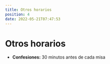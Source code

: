 ```yaml
---
title: Otros horarios
position: 4
date: 2022-05-21T07:47:53
---
```

# Otros horarios

* **Confesiones:** 30 minutos antes de cada misa